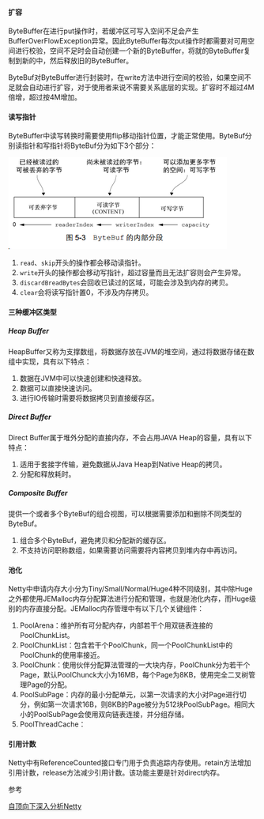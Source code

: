 #### 扩容

ByteBuffer在进行put操作时，若缓冲区可写入空间不足会产生BufferOverFlowException异常。因此ByteBuffer每次put操作时都需要对可用空间进行校验，空间不足时会自动创建一个新的ByteBuffer，将就的ByteBuffer复制到新的中，然后释放旧的ByteBuffer。

ByteBuf对ByteBuffer进行封装时，在write方法中进行空间的校验，如果空间不足就会自动进行扩容，对于使用者来说不需要关系底层的实现。扩容时不超过4M倍增，超过按4M增加。

#### 读写指针

ByteBuffer中读写转换时需要使用flip移动指针位置，才能正常使用。ByteBuf分别读指针和写指针将ByteBuf分为如下3个部分：

![bytebuf读写指针](image/byteBuf读写指针.jpg)

1. `read`、`skip`开头的操作都会移动读指针。
2. `write`开头的操作都会移动写指针，超过容量而且无法扩容则会产生异常。
3. `discardBreadBytes`会回收已读过的区域，可能会涉及到内存的拷贝。
4. `clear`会将读写指针置0，不涉及内存拷贝。

#### 三种缓冲区类型

##### Heap Buffer

HeapBuffer又称为支撑数组，将数据存放在JVM的堆空间，通过将数据存储在数组中实现，具有以下特点：

1. 数据在JVM中可以快速创建和快速释放。
2. 数据可以直接快速访问。
3. 进行IO传输时需要将数据拷贝到直接缓存区。

##### Direct Buffer

Direct Buffer属于堆外分配的直接内存，不会占用JAVA Heap的容量，具有以下特点：

1. 适用于套接字传输，避免数据从Java Heap到Native Heap的拷贝。
2. 分配和释放耗时。

##### Composite Buffer

提供一个或者多个ByteBuf的组合视图，可以根据需要添加和删除不同类型的ByteBuf。

1. 组合多个ByteBuf，避免拷贝和分配新的缓存区。
2. 不支持访问职称数组，如果需要访问需要将内容拷贝到堆内存中再访问。

#### 池化

Netty中申请内存大小分为Tiny/Small/Normal/Huge4种不同级别，其中除Huge之外都使用JEMalloc内存分配算法进行分配和管理，也就是池化内存，而Huge级别的内存直接分配。JEMalloc内存管理中有以下几个关键组件：

1. PoolArena：维护所有可分配内存，内部若干个用双链表连接的PoolChunkList。
2. PoolChunkList：包含若干个PoolChunk，同一个PoolChunkList中的PoolChunk的使用率接近。
3. PoolChunk：使用伙伴分配算法管理的一大块内存，PoolChunk分为若干个Page，默认PoolChunck大小为16MB，每个Page为8KB，使用完全二叉树管理Page的分配。
4. PoolSubPage：内存的最小分配单元，以第一次请求的大小对Page进行切分，例如第一次请求16B，则8KB的Page被分为512块PoolSubPage。相同大小的PoolSubPage会使用双向链表连接，并分组存储。
5. PoolThreadCache：

#### 引用计数

Netty中有ReferenceCounted接口专门用于负责追踪内存使用。retain方法增加引用计数，release方法减少引用计数。该功能主要是针对direct内存。



参考

[自顶向下深入分析Netty](https://www.jianshu.com/p/15304cd63175)

